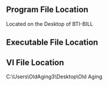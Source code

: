 ## Program File Location 
Located on the Desktop of BTI-BILL
## Executable File Location

## VI File Location 
C:\Users\OldAging3\Desktop\Old Aging

